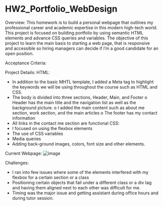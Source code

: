 # HW2_Portfolio_WebDesign


Overview:
This homework is to build a personal webpage that outlines my professional career and academic expertise in this modern high-tech world.
This project is focused on building portfolio by using semantic HTML elements and advance CSS queries and variables. The objective of this project to learn the main basis to starting a web page, that is responsive and accessible so hiring managers can decide if I’m a good candidate for an open position.

Acceptance Criteria:
 

Project Details:
HTML:
-	In addition to the basic MHTL template, I added a Meta tag to highlight the keywords we will be using throughout the course such as HTML and CSS.
-	The body is divided into three sections, Header, Main, and Footer
o	Header has the main title and the navigation list as well as the background picture.
o	I added the main content such as about me section, work section, and the main articles
o	The footer has my contact information 
-	All links in the contact me section are functional
CSS:
-	I focused on using the flexbox elements 
-	The use of CSS variables 
-	Media queries 
-	Adding back-ground images, colors, font size and other elements. 


Current Webpage:
 ![image](https://user-images.githubusercontent.com/100045862/158505556-7d1f48a7-801c-4fd1-bb22-6ebe4e76a359.png)


Challenges:
-	I ran into few issues where some of the elements interfered with my flexbox for a certain section or a class
-	Positioning certain objects that fall under a different class or a div tag and having them aligned next to each other was difficult for me.
-	Timing was the major issue and getting assistant during office hours and during tutor session.



